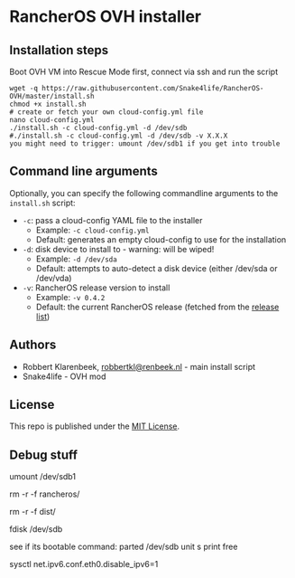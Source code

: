 # RancherOS OVH installer


## Installation steps

Boot OVH VM into Rescue Mode first, connect via ssh and run the script

```
wget -q https://raw.githubusercontent.com/Snake4life/RancherOS-OVH/master/install.sh
chmod +x install.sh
# create or fetch your own cloud-config.yml file
nano cloud-config.yml
./install.sh -c cloud-config.yml -d /dev/sdb
#./install.sh -c cloud-config.yml -d /dev/sdb -v X.X.X
you might need to trigger: umount /dev/sdb1 if you get into trouble
```

## Command line arguments

Optionally, you can specify the following commandline arguments to the `install.sh` script:

* `-c`: pass a cloud-config YAML file to the installer
  * Example: `-c cloud-config.yml`
  * Default: generates an empty cloud-config to use for the installation
* `-d`: disk device to install to - warning: will be wiped!
  * Example: `-d /dev/sda`
  * Default: attempts to auto-detect a disk device (either /dev/sda or /dev/vda)
* `-v`: RancherOS release version to install
  * Example: `-v 0.4.2`
  * Default: the current RancherOS release (fetched from the [release list](https://releases.rancher.com/os/releases.yml))

## Authors

* Robbert Klarenbeek, <robbertkl@renbeek.nl> - main install script
* Snake4life - OVH mod

## License

This repo is published under the [MIT License](http://www.opensource.org/licenses/mit-license.php).

## Debug stuff

umount /dev/sdb1

rm -r -f  rancheros/

rm -r -f  dist/

fdisk /dev/sdb

see if its bootable command: parted /dev/sdb unit s print free

sysctl net.ipv6.conf.eth0.disable_ipv6=1
